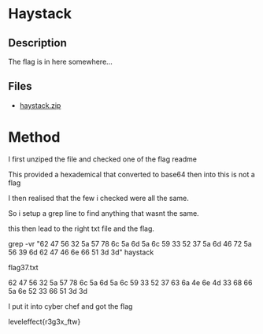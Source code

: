 # Haystack

## Description

The flag is in here somewhere...

## Files

* [haystack.zip](files/haystack.zip)

# Method

I first unziped the file and checked one of the flag readme

This provided a hexademical that converted to base64 then into this is not a flag

I then realised that the few i checked were all the same.

So i setup a grep line to find anything that wasnt the same.

this then lead to the right txt file and the flag.

grep -vr "62 47 56 32 5a 57 78 6c 5a 6d 5a 6c 59 33 52 37 5a 6d 46 72 5a 56 39 6d 62 47 46 6e 66 51 3d 3d" haystack

flag37.txt

62 47 56 32 5a 57 78 6c 5a 6d 5a 6c 59 33 52 37 63 6a 4e 6e 4d 33 68 66 5a 6e 52 33 66 51 3d 3d

I put it into cyber chef and got the flag

leveleffect{r3g3x_ftw}
